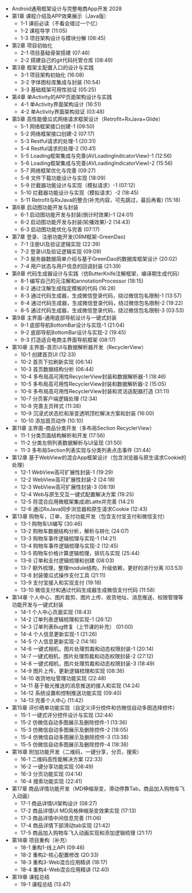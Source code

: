 - Android通用框架设计与完整电商App开发 2028
- 第1章 课程介绍及APP效果展示（Java版）
	- 1-1 课前必读（不看会错过一个亿）
	- 1-2 课程导学  (11:05)
	- 1-3 项目架构设计与模块分解  (08:45)
- 第2章 项目初始化
	- 2-1 项目基础骨架搭建  (07:46)
	- 2-2 搭建自己的git代码托管仓库  (08:49)
- 第3章 框架主配置入口的设计与实践
	- 3-1 项目架构初始化  (16:08)
	- 3-2 字体图标库集成与封装  (10:54)
	- 3-3 基础框架可用性验证  (05:25)
- 第4章 单Activity的APP页面架构设计与实践
	- 4-1 单Activity界面架构设计  (16:51)
	- 4-2 单Activity界面架构验证  (03:48)
- 第5章 高性能傻瓜式网络请求框架设计（Retrofit+RxJava+Glide）
	- 5-1 网络框架接口创建-1  (09:50)
	- 5-2 网络框架接口创建-2  (07:17)
	- 5-3 Restful请求的处理-1  (20:31)
	- 5-4 Restful请求的处理-2  (10:41)
	- 5-5 Loading框架集成与完善(AVLoadingIndicatorView)-1  (12:56)
	- 5-6 Loading框架集成与完善(AVLoadingIndicatorView)-2  (15:56)
	- 5-7 网络框架优化与完善  (09:27)
	- 5-8 文件下载功能设计与实现  (18:09)
	- 5-9 拦截器功能设计与实现（模拟请求）-1  (07:12)
	- 5-10 拦截器功能设计与实现（模拟请求）-2  (18:45)
	- 5-11 Retrofit与RxJava的整合(补充内容，可先跳过，最后再看)  (15:18)
- 第6章 启动图功能开发与封装
	- 6-1 启动图功能开发与封装(倒计时效果)-1  (24:01)
	- 6-2 启动图功能开发与封装(轮播效果)-2  (14:43)
	- 6-3 启动图功能优化与完善  (07:17)
- 第7章 登录、注册功能开发(ORM框架-GreenDao)
	- 7-1 注册UI及验证逻辑实现  (22:39)
	- 7-2 登录UI及验证逻辑实现  (09:09)
	- 7-3 服务器数据简单介绍与基于GreenDao的数据库框架设计  (20:02)
	- 7-4 用户状态与用户信息的回调封装  (21:39)
- 第8章 代码生成器设计与实践（仿ButterKnife注解框架，编译期生成代码）
	- 8-1 编写自己的元注解和annotationProcessor  (18:15)
	- 8-2 通过注解生成指定模板的代码  (16:28)
	- 8-3 通过代码生成器，生成微信登录代码，绕过微信包名限制-1  (13:57)
	- 8-4 通过代码生成器，生成微信登录代码，绕过微信包名限制-2  (19:22)
	- 8-5 通过代码生成器，生成微信登录代码，绕过微信包名限制-3  (03:53)
- 第9章 主界面-通用底部导航设计与一键式封装
	- 9-1 底部导航BottomBar设计与实现-1  (21:04)
	- 9-2 底部导航BottomBar设计与实现-2  (19:45)
	- 9-3 打造适合电商主界面导航框架  (08:17)
- 第10章 主界面-首页UI与数据解析器开发（RecyclerView）
	- 10-1 创建首页UI  (12:33)
	- 10-2 首页下拉刷新实现  (06:14)
	- 10-3 首页数据结构分析  (06:44)
	- 10-4 多布局高可用性RecyclerView封装和数据解析器-1  (18:46)
	- 10-5 多布局高可用性RecyclerView封装和数据解析器-2  (15:05)
	- 10-6 多布局高可用性RecyclerView封装和灵活适配器打造  (31:11)
	- 10-7 分页客户端逻辑处理  (12:34)
	- 10-8 完善主页样式  (11:38)
	- 10-9 沉浸式状态栏和渐变透明顶栏解决方案和封装  (16:00)
	- 10-10 添加首页动作  (10:10)
- 第11章 主界面-商品分类开发（多布局Section RecyclerView）
	- 11-1 分类页面结构解析和开发  (17:56)
	- 11-2 分类左侧列表数据解析与UI呈现  (31:50)
	- 11-3 多布局Section列表实现与分类列表点击事件  (31:44)
- 第12章 基于WebView的混合App框架设计（包含浏览器与原生请求Cookie的处理）
	- 12-1 WebView高可扩展性封装-1  (19:29)
	- 12-2 WebView高可扩展性封装-2  (24:18)
	- 12-3 WebView高可扩展性封装-3  (08:19)
	- 12-4 Web与原生交互一键式配置解决方案  (19:25)
	- 12-5 将混合应用微框架集成进Latte并完善  (14:21)
	- 12-6 通过RxJava同步浏览器和原生请求Cookie  (12:43)
- 第13章 购物车，订单，支付功能开发（包含支付宝支付和微信支付）
	- 13-1 购物车UI编写  (30:46)
	- 13-2 购物车数据结构分析，解析与转化  (24:07)
	- 13-3 购物车事件逻辑梳理与实现-1  (14:21)
	- 13-4 购物车事件逻辑梳理与实现-2  (12:45)
	- 13-5 购物车价格计算逻辑梳理，排坑与实现  (25:44)
	- 13-6 订单和支付逻辑梳理和创建  (08:03)
	- 13-7 额外梳理，整理module结构，升级依赖，更好的进行分离  (03:53)
	- 13-8 封装傻瓜式操作支付工具  (21:11)
	- 13-9 支付宝接入和实现支付  (19:18)
	- 13-10 微信支付和通过代码生成器生成微信支付代码  (11:58)
- 第14章 个人中心、图片裁剪、图片上传、收货地址、消息推送、权限管理等功能开发与一键式封装
	- 14-1 个人中心页面实现  (18:43)
	- 14-2 订单列表逻辑梳理和实现-1  (26:12)
	- 14-3 订单列表Bug修复（上节课的补充）  (01:00)
	- 14-4 个人信息更新实现-1  (21:26)
	- 14-5 个人信息更新实现-2  (14:16)
	- 14-6 一键式相机，图片处理剪裁和动态权限封装-1  (20:14)
	- 14-7 一键式相机，图片处理剪裁和动态权限封装-2  (27:12)
	- 14-8 一键式相机，图片处理剪裁和动态权限封装-3  (18:49)
	- 14-9 图片上传，更新逻辑梳理和实现  (08:36)
	- 14-10 收货地址管理功能实现  (22:48)
	- 14-11 基于极光推送的消息推送的接入和实现  (14:24)
	- 14-12 系统设置和控制推送功能实现  (09:40)
	- 14-13 完善个人中心  (11:42)
- 第15章 评价晒单功能实现（自定义评分控件和仿微信自动多图选择控件）
	- 15-1 一键式评分控件设计与实现  (32:44)
	- 15-2 仿微信自动多图展示及删除控件-1  (13:36)
	- 15-3 仿微信自动多图展示及删除控件-2  (18:05)
	- 15-4 仿微信自动多图展示及删除控件-3  (13:38)
	- 15-5 仿微信自动多图展示及删除控件-4  (18:38)
- 第16章 附加功能开发（二维码，一键分享，分页，搜索）
	- 16-1 二维码高性能解决方案  (22:33)
	- 16-2 一键分享功能实现  (08:49)
	- 16-3 分页功能实现  (04:14)
	- 16-4 搜索功能实现  (22:41)
- 第17章 商品详情功能开发（MD伸缩渐变，滑动停靠Tab，商品加入购物车飞入动画）
	- 17-1 商品详情UI架构设计  (08:27)
	- 17-2 商品详情UI MD风格伸缩渐变效果实现  (17:13)
	- 17-3 商品详情中间信息完善  (11:06)
	- 17-4 商品详情下部滑动tab实现  (21:42)
	- 17-5 商品加入购物车飞入动画实现和添加逻辑梳理  (21:17)
- 第18章 项目重构（补充）
	- 18-1 重构1-线上API  (09:46)
	- 18-2 重构2-核心配置修改  (20:33)
	- 18-3 重构3-Web混合应用精讲  (18:17)
	- 18-4 重构4-Web混合应用精讲  (12:40)
- 第19章 课程总结
	- 19-1 课程总结  (13:47)